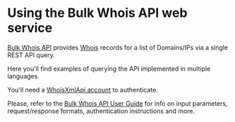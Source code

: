# Using the Bulk Whois API web service

[Bulk Whois API](https://www.whoisxmlapi.com/bulk-whois-api.php) provides
[Whois](https://www.whoisxmlapi.com/whois-api-doc.php) records for a
list of Domains/IPs via a single REST API query.

Here you'll find examples of querying the API implemented in multiple
languages.

You'll need a
[WhoisXmlApi account](https://www.whoisxmlapi.com/user/create.php)
to authenticate.

Please, refer to the
[Bulk Whois API User Guide](https://www.whoisxmlapi.com/bulk-whois-api-userguide.php)
for info on input parameters, request/response formats, authentication
instructions and more.